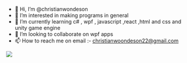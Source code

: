 - 👋 Hi, I’m @christianwondeson
- 👀 I’m interested in making programs in general
- 🌱 I’m currently learning c# , wpf , javascript ,react ,html and css and unity game engine
- 💞️ I’m looking to collaborate on wpf apps
- 📫 How to reach me on email :- christianwoondeson22@gmail.com
  
 <img src="https://github.com/christianwondeson/christianwondeson/edit/main&&show_icons=true&title_color=ffffff&icon_color=bb2acf&text_color=daf7dc&bg_color=151515"/>
<!---
christianwondeson/christianwondeson is a ✨ special ✨ repository because its `README.md` (this file) appears on your GitHub profile.
You can click the Preview link to take a look at your changes.
--->
